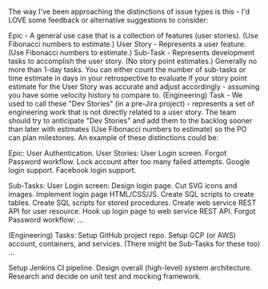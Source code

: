 The way I've been approaching the distinctions of issue types is this - I'd LOVE some feedback or alternative suggestions to consider:

Epic - A general use case that is a collection of features (user stories). (Use Fibonacci numbers to estimate.)
User Story - Represents a user feature. (Use Fibonacci numbers to estimate.)
Sub-Task - Represents development tasks to accomplish the user story. (No story point estimates.) Generally no more than 1-day tasks. You can either count the number of sub-tasks or time estimate in days in your retrospective to evaluate if your story point estimate for the User Story was accurate and adjust accordingly - assuming you have some velocity history to compare to.
(Engineering) Task - We used to call these "Dev Stories" (in a pre-Jira project) - represents a set of engineering work that is not directly related to a user story. The team should try to anticipate "Dev Stories" and add them to the backlog sooner than later with estimates (Use Fibonacci numbers to estimate) so the PO can plan milestones.
An example of these distinctions could be:

Epic: User Authentication.
User Stories:
User Login screen.
Forgot Password workflow.
Lock account after too many failed attempts.
Google login support.
Facebook login support.

Sub-Tasks:
 User Login screen:
Design login page.
Cut SVG icons and images.
Implement login page HTML/CSS/JS.
Create SQL scripts to create tables.
Create SQL scripts for stored procedures.
Create web service REST API for user resource.
Hook up login page to web service REST API.
Forgot Password workflow:
...

(Engineering) Tasks:
Setup GitHub project repo.
Setup GCP (or AWS) account, containers, and services.
(There might be Sub-Tasks for these too)
...

Setup Jenkins CI pipeline.
Design overall (high-level) system architecture.
Research and decide on unit test and mocking framework.
